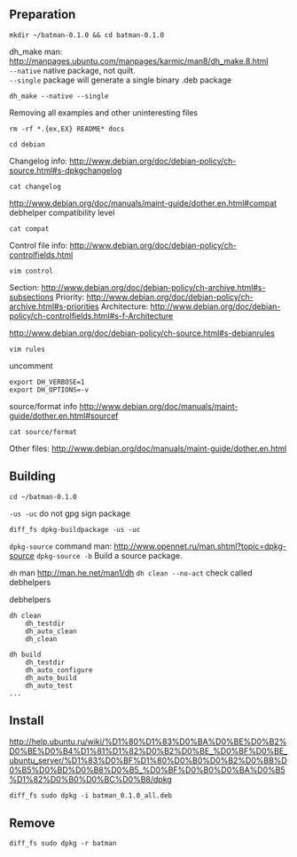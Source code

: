 Preparation
-----------
```
mkdir ~/batman-0.1.0 && cd batman-0.1.0
```

dh_make man: http://manpages.ubuntu.com/manpages/karmic/man8/dh_make.8.html  
`--native` native package, not quilt.  
`--single` package will generate a single binary .deb package  
```
dh_make --native --single
```

Removing all examples and other uninteresting files
```
rm -rf *.{ex,EX} README* docs
```

```
cd debian
```

Changelog info: http://www.debian.org/doc/debian-policy/ch-source.html#s-dpkgchangelog
```
cat changelog
```

http://www.debian.org/doc/manuals/maint-guide/dother.en.html#compat
debhelper compatibility level
```
cat compat
```

Control file info: http://www.debian.org/doc/debian-policy/ch-controlfields.html
```
vim control
```
Section: http://www.debian.org/doc/debian-policy/ch-archive.html#s-subsections
Priority: http://www.debian.org/doc/debian-policy/ch-archive.html#s-priorities
Architecture: http://www.debian.org/doc/debian-policy/ch-controlfields.html#s-f-Architecture

http://www.debian.org/doc/debian-policy/ch-source.html#s-debianrules
```
vim rules
```

uncomment
```
export DH_VERBOSE=1
export DH_OPTIONS=-v
```

source/format info http://www.debian.org/doc/manuals/maint-guide/dother.en.html#sourcef
```
cat source/format
```

Other files: http://www.debian.org/doc/manuals/maint-guide/dother.en.html

Building
--------
```
cd ~/batman-0.1.0
```

`-us -uc` do not gpg sign package
```
diff_fs dpkg-buildpackage -us -uc
```

`dpkg-source` command man: http://www.opennet.ru/man.shtml?topic=dpkg-source 
`dpkg-source -b` Build a source package.

`dh` man http://man.he.net/man1/dh 
`dh clean --no-act` check called debhelpers

debhelpers
```
dh clean
    dh_testdir
    dh_auto_clean
    dh_clean

dh build
    dh_testdir
    dh_auto_configure
    dh_auto_build
    dh_auto_test
...
```

Install
-------
http://help.ubuntu.ru/wiki/%D1%80%D1%83%D0%BA%D0%BE%D0%B2%D0%BE%D0%B4%D1%81%D1%82%D0%B2%D0%BE_%D0%BF%D0%BE_ubuntu_server/%D1%83%D0%BF%D1%80%D0%B0%D0%B2%D0%BB%D0%B5%D0%BD%D0%B8%D0%B5_%D0%BF%D0%B0%D0%BA%D0%B5%D1%82%D0%B0%D0%BC%D0%B8/dpkg
```
diff_fs sudo dpkg -i batman_0.1.0_all.deb
```


Remove
------
```
diff_fs sudo dpkg -r batman
```
